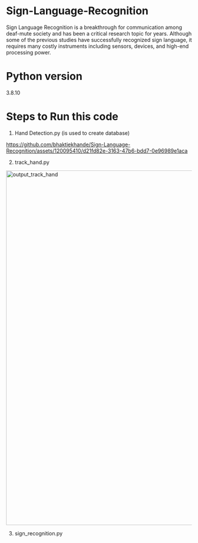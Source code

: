 # Sign-Language-Recognition
Sign Language Recognition is a breakthrough for communication among deaf-mute society and has been a critical research topic for years. Although some of the previous studies have successfully recognized sign language, it requires many costly instruments including sensors, devices, and high-end processing power.

# Python version
3.8.10

# Steps to Run this code
1. Hand Detection.py (is used to create database)



https://github.com/bhaktiekhande/Sign-Language-Recognition/assets/120095410/d21fd82e-3163-47b6-bdd7-0e96989e1aca



   
2. track_hand.py

 <img width="959" alt="output_track_hand" src="https://github.com/bhaktiekhande/Sign-Language-Recognition/assets/120095410/23119dfe-5ebb-4293-9d7f-f8ad64cd3bbb">


3. sign_recognition.py
